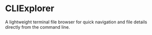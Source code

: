 # CLIExplorer
A lightweight terminal file browser for quick navigation and file details directly from the command line.
